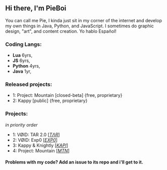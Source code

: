 ## Hi there, I'm PieBoi
You can call me Pie, I kinda just sit in my corner of the internet and develop my own things in Java, Python, and JavaScript. I sometimes do graphic design, "art", and content creation.
Yo hablo Español!

### Coding Langs:
- **Lua** 6yrs,
- **JS** 6yrs,
- **Python** 4yrs,
- **Java** 1yr,

### Released projects:
- 1: Project: Mountain [closed-beta] {free, proprietary}
- 2: Kappy [public] {free, proprietary}

### Projects:
*in priority order*
- 1: VØID: TAR 2.0 [*[TΛR](https://sleepi.lol/void/tar)*]
- 2: VØID: Exp0 [*[EXP0](https://sleepi.lol/void/RF)*]
- 3: Kappy & Knightly [*[KAPI](https://sleepi.lol/clumsy)*]
- 4: Project: Mountain [*[MTN](https://sleepi.lol/mountain)*]

#### Problems with my code? Add an issue to its repo and i'll get to it.
